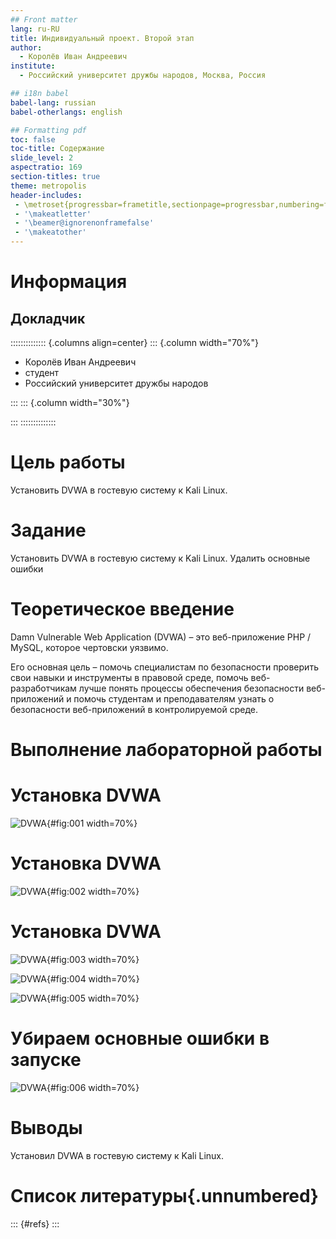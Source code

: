 ```yaml
---
## Front matter
lang: ru-RU
title: Индивидуальный проект. Второй этап
author:
  - Королёв Иван Андреевич
institute:
  - Российский университет дружбы народов, Москва, Россия

## i18n babel
babel-lang: russian
babel-otherlangs: english

## Formatting pdf
toc: false
toc-title: Содержание
slide_level: 2
aspectratio: 169
section-titles: true
theme: metropolis
header-includes:
 - \metroset{progressbar=frametitle,sectionpage=progressbar,numbering=fraction}
 - '\makeatletter'
 - '\beamer@ignorenonframefalse'
 - '\makeatother'
---
```


# Информация

## Докладчик

:::::::::::::: {.columns align=center}
::: {.column width="70%"}

  * Королёв Иван Андреевич
  * студент
  * Российский университет дружбы народов

:::
::: {.column width="30%"}

:::
::::::::::::::

# Цель работы

Установить DVWA в гостевую систему к Kali Linux.

# Задание

Установить DVWA в гостевую систему к Kali Linux. Удалить основные ошибки

# Теоретическое введение

Damn Vulnerable Web Application (DVWA) – это веб-приложение PHP / MySQL, которое чертовски уязвимо.

Его основная цель – помочь специалистам по безопасности проверить свои навыки и инструменты в правовой среде, помочь веб-разработчикам лучше понять процессы обеспечения безопасности веб-приложений и помочь студентам и преподавателям узнать о безопасности веб-приложений в контролируемой среде.

# Выполнение лабораторной работы

# Установка DVWA

![DVWA](image/4.png){#fig:001 width=70%}

# Установка DVWA

![DVWA](image/5.png){#fig:002 width=70%}

# Установка DVWA

![DVWA](image/8.png){#fig:003 width=70%}

![DVWA](image/9.png){#fig:004 width=70%}

![DVWA](image/10.png){#fig:005 width=70%}

# Убираем основные ошибки в запуске

![DVWA](image/11.png){#fig:006 width=70%}

# Выводы

Установил DVWA в гостевую систему к Kali Linux.

# Список литературы{.unnumbered}

::: {#refs}
:::

